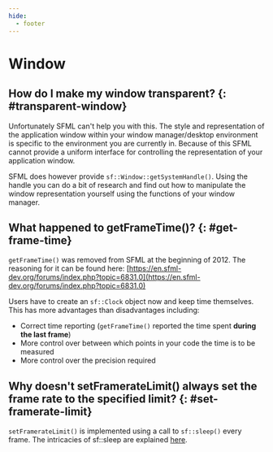 ```yaml
---
hide:
  - footer
---
```


# Window

## How do I make my window transparent? {: #transparent-window}

Unfortunately SFML can't help you with this. The style and representation of the application window within your window manager/desktop environment is specific to the environment you are currently in. Because of this SFML cannot provide a uniform interface for controlling the representation of your application window.

SFML does however provide `sf::Window::getSystemHandle()`. Using the handle you can do a bit of research and find out how to manipulate the window representation yourself using the functions of your window manager.

## What happened to getFrameTime()? {: #get-frame-time}

`getFrameTime()` was removed from SFML at the beginning of 2012. The reasoning for it can be found here: [https://en.sfml-dev.org/forums/index.php?topic=6831.0](https://en.sfml-dev.org/forums/index.php?topic=6831.0)

Users have to create an `sf::Clock` object now and keep time themselves. This has more advantages than disadvantages including:

- Correct time reporting (`getFrameTime()` reported the time spent **during the last frame**)
- More control over between which points in your code the time is to be measured
- More control over the precision required

## Why doesn't setFramerateLimit() always set the frame rate to the specified limit? {: #set-framerate-limit}

`setFramerateLimit()` is implemented using a call to `sf::sleep()` every frame. The intricacies of sf::sleep are explained [here](system.md#sleep).
